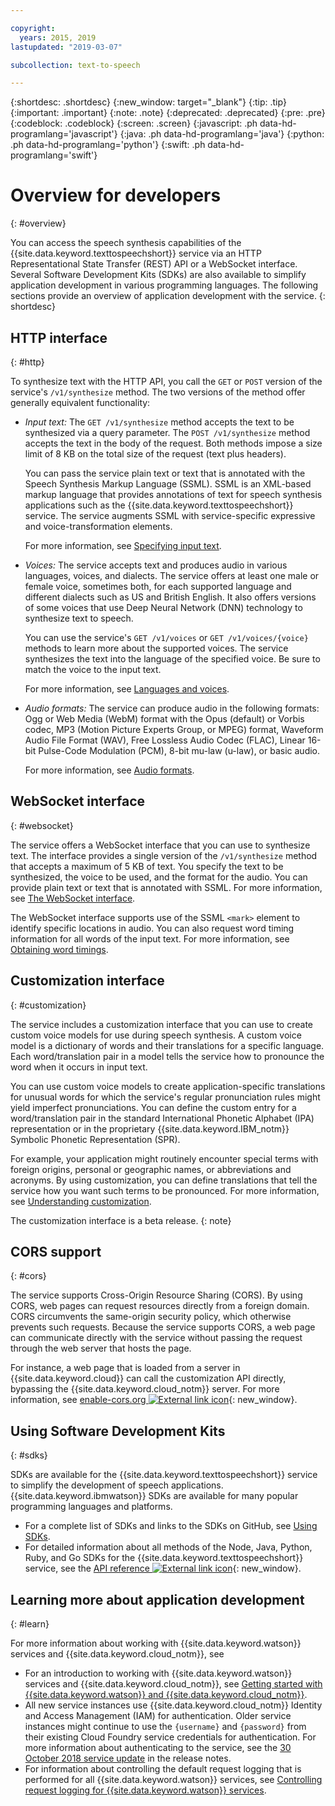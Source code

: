 ```yaml
---

copyright:
  years: 2015, 2019
lastupdated: "2019-03-07"

subcollection: text-to-speech

---
```


{:shortdesc: .shortdesc}
{:new_window: target="_blank"}
{:tip: .tip}
{:important: .important}
{:note: .note}
{:deprecated: .deprecated}
{:pre: .pre}
{:codeblock: .codeblock}
{:screen: .screen}
{:javascript: .ph data-hd-programlang='javascript'}
{:java: .ph data-hd-programlang='java'}
{:python: .ph data-hd-programlang='python'}
{:swift: .ph data-hd-programlang='swift'}

# Overview for developers
{: #overview}

You can access the speech synthesis capabilities of the {{site.data.keyword.texttospeechshort}} service via an HTTP Representational State Transfer (REST) API or a WebSocket interface. Several Software Development Kits (SDKs) are also available to simplify application development in various programming languages. The following sections provide an overview of application development with the service.
{: shortdesc}

## HTTP interface
{: #http}

To synthesize text with the HTTP API, you call the `GET` or `POST` version of the service's `/v1/synthesize` method. The two versions of the method offer generally equivalent functionality:

-   *Input text:* The `GET /v1/synthesize` method accepts the text to be synthesized via a query parameter. The `POST /v1/synthesize` method accepts the text in the body of the request. Both methods impose a size limit of 8 KB on the total size of the request (text plus headers).

    You can pass the service plain text or text that is annotated with the Speech Synthesis Markup Language (SSML). SSML is an XML-based markup language that provides annotations of text for speech synthesis applications such as the {{site.data.keyword.texttospeechshort}} service. The service augments SSML with service-specific expressive and voice-transformation elements.

    For more information, see [Specifying input text](/docs/services/text-to-speech/http.html#input).
-   *Voices:* The service accepts text and produces audio in various languages, voices, and dialects. The service offers at least one male or female voice, sometimes both, for each supported language and different dialects such as US and British English. It also offers versions of some voices that use Deep Neural Network (DNN) technology to synthesize text to speech.

    You can use the service's `GET /v1/voices` or `GET /v1/voices/{voice}` methods to learn more about the supported voices. The service synthesizes the text into the language of the specified voice. Be sure to match the voice to the input text.

    For more information, see [Languages and voices](/docs/services/text-to-speech/voices.html).
-   *Audio formats:* The service can produce audio in the following formats: Ogg or Web Media (WebM) format with the Opus (default) or Vorbis codec, MP3 (Motion Picture Experts Group, or MPEG) format, Waveform Audio File Format (WAV), Free Lossless Audio Codec (FLAC), Linear 16-bit Pulse-Code Modulation (PCM), 8-bit mu-law (u-law), or basic audio.

    For more information, see [Audio formats](/docs/services/text-to-speech/audio-formats.html).

## WebSocket interface
{: #websocket}

The service offers a WebSocket interface that you can use to synthesize text. The interface provides a single version of the `/v1/synthesize` method that accepts a maximum of 5 KB of text. You specify the text to be synthesized, the voice to be used, and the format for the audio. You can provide plain text or text that is annotated with SSML. For more information, see [The WebSocket interface](/docs/services/text-to-speech/websockets.html).

The WebSocket interface supports use of the SSML `<mark>` element to identify specific locations in audio. You can also request word timing information for all words of the input text. For more information, see [Obtaining word timings](/docs/services/text-to-speech/word-timing.html).

## Customization interface
{: #customization}

The service includes a customization interface that you can use to create custom voice models for use during speech synthesis. A custom voice model is a dictionary of words and their translations for a specific language. Each word/translation pair in a model tells the service how to pronounce the word when it occurs in input text.

You can use custom voice models to create application-specific translations for unusual words for which the service's regular pronunciation rules might yield imperfect pronunciations. You can define the custom entry for a word/translation pair in the standard International Phonetic Alphabet (IPA) representation or in the proprietary {{site.data.keyword.IBM_notm}} Symbolic Phonetic Representation (SPR).

For example, your application might routinely encounter special terms with foreign origins, personal or geographic names, or abbreviations and acronyms. By using customization, you can define translations that tell the service how you want such terms to be pronounced. For more information, see [Understanding customization](/docs/services/text-to-speech/custom-intro.html).

The customization interface is a beta release.
{: note}

## CORS support
{: #cors}

The service supports Cross-Origin Resource Sharing (CORS). By using CORS, web pages can request resources directly from a foreign domain. CORS circumvents the same-origin security policy, which otherwise prevents such requests. Because the service supports CORS, a web page can communicate directly with the service without passing the request through the web server that hosts the page.

For instance, a web page that is loaded from a server in {{site.data.keyword.cloud}} can call the customization API directly, bypassing the {{site.data.keyword.cloud_notm}} server. For more information, see [enable-cors.org ![External link icon](../../icons/launch-glyph.svg "External link icon")](https://enable-cors.org/){: new_window}.

## Using Software Development Kits
{: #sdks}

SDKs are available for the {{site.data.keyword.texttospeechshort}} service to simplify the development of speech applications. {{site.data.keyword.ibmwatson}} SDKs are available for many popular programming languages and platforms.

-   For a complete list of SDKs and links to the SDKs on GitHub, see [Using SDKs](/docs/services/watson/getting-started-sdks.html).
-   For detailed information about all methods of the Node, Java, Python, Ruby, and Go SDKs for the {{site.data.keyword.texttospeechshort}} service, see the [API reference ![External link icon](../../icons/launch-glyph.svg "External link icon")](https://{DomainName}/apidocs/text-to-speech){: new_window}.

## Learning more about application development
{: #learn}

For more information about working with {{site.data.keyword.watson}} services and {{site.data.keyword.cloud_notm}}, see

-   For an introduction to working with {{site.data.keyword.watson}} services and {{site.data.keyword.cloud_notm}}, see [Getting started with {{site.data.keyword.watson}} and {{site.data.keyword.cloud_notm}}](/docs/services/watson/index.html).
-   All new service instances use {{site.data.keyword.cloud_notm}} Identity and Access Management (IAM) for authentication. Older service instances might continue to use the `{username}` and `{password}` from their existing Cloud Foundry service credentials for authentication. For more information about authenticating to the service, see the [30 October 2018 service update](/docs/services/text-to-speech/release-notes.html#October2018) in the release notes.
-   For information about controlling the default request logging that is performed for all {{site.data.keyword.watson}} services, see [Controlling request logging for {{site.data.keyword.watson}} services](/docs/services/watson/getting-started-logging.html).
